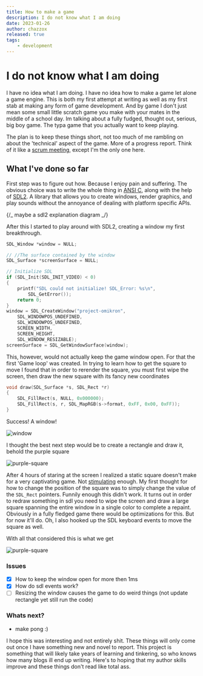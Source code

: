 ```yaml
---
title: How to make a game
description: I do not know what I am doing
date: 2023-01-26
author: chazzox
released: true
tags:
    - development
---
```


# I do not know what I am doing

I have no idea what I am doing. I have no idea how to make a game let alone a game
engine. This is both my first attempt at writing as well as my first stab at making
any form of game development. And by game I don't just mean some small little scratch
game you make with your mates in the middle of a school day. Im talking about a fully
fudged, thought out, serious, big boy game. The typa game that you actually want to
keep playing.

The plan is to keep these things short, not too much of me rambling on about the
'technical' aspect of the game. More of a progress report. Think of it like a
[scrum meeting](https://www.productplan.com/glossary/scrum-meeting/), except I'm the
only one here.

## What I've done so far

First step was to figure out how. Because I enjoy pain and suffering. The obvious
choice was to write the whole thing in
[ANSI C](https://en.wikipedia.org/wiki/ANSI_C), along with the help of
[SDL2](https://wiki.libsdl.org/SDL2/FrontPage). A library that allows you to create
windows, render graphics, and play sounds without the annoyance of dealing with
platform specific APIs.

{/_ maybe a sdl2 explanation diagram _/}

After this I started to play around with SDL2, creating a window my first
breakthrough.

```c
SDL_Window *window = NULL;

// //The surface contained by the window
SDL_Surface *screenSurface = NULL;

// Initialize SDL
if (SDL_Init(SDL_INIT_VIDEO) < 0)
{
    printf("SDL could not initialize! SDL_Error: %s\n",
        SDL_GetError());
    return 0;
}
window = SDL_CreateWindow("project-omikron",
    SDL_WINDOWPOS_UNDEFINED,
    SDL_WINDOWPOS_UNDEFINED,
    SCREEN_WIDTH,
    SCREEN_HEIGHT,
    SDL_WINDOW_RESIZABLE);
screenSurface = SDL_GetWindowSurface(window);
```

This, however, would not actually keep the game window open. For that the first 'Game
loop' was created. In trying to learn how to get the square to move I found that in
order to rerender the square, you must first wipe the screen, then draw the new
square with its fancy new coordinates

```c
void draw(SDL_Surface *s, SDL_Rect *r)
{
    SDL_FillRect(s, NULL, 0x000000);
    SDL_FillRect(s, r, SDL_MapRGB(s->format, 0xFF, 0x00, 0xFF));
}
```

Success! A window!

![window](/blog-assets/window.png)

I thought the best next step would be to create a rectangle and draw it, behold the
purple square

![purple-square](/blog-assets/square.png)

After 4 hours of staring at the screen I realized a static square doesn't make for a
very captivating game. Not [stimulating](https://www.youtube.com/watch?v=d53KEMoH90o)
enough. My first thought for how to change the position of the square was to simply
change the value of the `SDL_Rect` pointers. Funnily enough this didn't work. It
turns out in order to redraw something in sdl you need to wipe the screen and draw a
large square spanning the entire window in a single color to complete a repaint.
Obviously in a fully fledged game there would be optimizations for this. But for now
it'll do. Oh, I also hooked up the SDL keyboard events to move the square as well.

With all that considered this is what we get

![purple-square](/blog-assets/output.gif)

### Issues

-   [x] How to keep the window open for more then 1ms
-   [x] How do sdl events work?
-   [ ] Resizing the window causes the game to do weird things (not update rectangle
        yet still run the code)

### Whats next?

-   make pong :)

I hope this was interesting and not entirely shit. These things will only come out
once I have something new and novel to report. This project is something that will
likely take years of learning and tinkering, so who knows how many blogs ill end up
writing. Here's to hoping that my author skills improve and these things don't read
like total ass.
